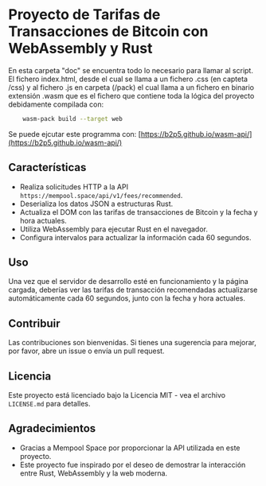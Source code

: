 # Proyecto de Tarifas de Transacciones de Bitcoin con WebAssembly y Rust

En esta carpeta "doc" se encuentra todo lo necesario para llamar al script. 
El fichero index.html, desde el cual se llama a un fichero .css (en capteta /css) y al fichero .js en carpeta (/pack) el cual llama a un fichero en binario extensión .wasm que es el fichero que contiene toda la lógica del proyecto debidamente compilada  con:


```bash
    wasm-pack build --target web
```


Se puede ejcutar este programma con: [https://b2p5.github.io/wasm-api/](https://b2p5.github.io/wasm-api/)



## Características

- Realiza solicitudes HTTP a la API `https://mempool.space/api/v1/fees/recommended`.
- Deserializa los datos JSON a estructuras Rust.
- Actualiza el DOM con las tarifas de transacciones de Bitcoin y la fecha y hora actuales.
- Utiliza WebAssembly para ejecutar Rust en el navegador.
- Configura intervalos para actualizar la información cada 60 segundos.


## Uso

Una vez que el servidor de desarrollo esté en funcionamiento y la página cargada, deberías ver las tarifas de transacción recomendadas actualizarse automáticamente cada 60 segundos, junto con la fecha y hora actuales.

## Contribuir

Las contribuciones son bienvenidas. Si tienes una sugerencia para mejorar, por favor, abre un issue o envía un pull request.

## Licencia

Este proyecto está licenciado bajo la Licencia MIT - vea el archivo `LICENSE.md` para detalles.

## Agradecimientos

- Gracias a Mempool Space por proporcionar la API utilizada en este proyecto.
- Este proyecto fue inspirado por el deseo de demostrar la interacción entre Rust, WebAssembly y la web moderna.
